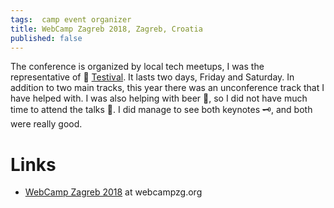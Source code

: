 ```yaml
---
tags:  camp event organizer
title: WebCamp Zagreb 2018, Zagreb, Croatia
published: false
---
```

The conference is organized by local tech meetups, I was the representative of 🐞 [Testival](http://www.testival.eu/). It lasts two days, Friday and Saturday. In addition to two main tracks, this year there was an unconference track that I have helped with. I was also helping with beer 🍻, so I did not have much time to attend the talks 🎤. I did manage to see both keynotes 🗝, and both were really good.

# Links

- [WebCamp Zagreb 2018](https://2018.webcampzg.org/) at webcampzg.org
